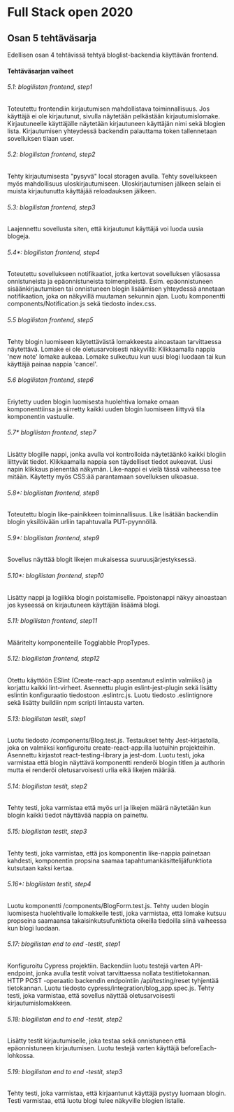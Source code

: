 # Full Stack open 2020
## Osan 5 tehtäväsarja

Edellisen osan 4 tehtävissä tehtyä bloglist-backendia käyttävän frontend.

#### Tehtäväsarjan vaiheet

###### 5.1: blogilistan frontend, step1
Toteutettu frontendiin kirjautumisen mahdollistava toiminnallisuus.
Jos käyttäjä ei ole kirjautunut, sivulla näytetään pelkästään kirjautumislomake.
Kirjautuneelle käyttäjälle näytetään kirjautuneen käyttäjän nimi sekä blogien lista.
Kirjautumisen yhteydessä backendin palauttama token tallennetaan sovelluksen tilaan user.

###### 5.2: blogilistan frontend, step2
Tehty kirjautumisesta "pysyvä" local storagen avulla. 
Tehty sovellukseen myös mahdollisuus uloskirjautumiseen.
Uloskirjautumisen jälkeen selain ei muista kirjautunutta käyttäjää reloadauksen jälkeen.

###### 5.3: blogilistan frontend, step3
Laajennettu sovellusta siten, että kirjautunut käyttäjä voi luoda uusia blogeja.

###### 5.4*: blogilistan frontend, step4
Toteutettu sovellukseen notifikaatiot, jotka kertovat sovelluksen yläosassa onnistuneista ja epäonnistuneista toimenpiteistä. 
Esim. epäonnistuneen sisäänkirjautumisen tai onnistuneen blogin lisäämisen yhteydessä annetaan notifikaation, joka on näkyvillä muutaman sekunnin ajan.
Luotu komponentti components/Notification.js sekä tiedosto index.css.

###### 5.5 blogilistan frontend, step5
Tehty blogin luomiseen käytettävästä lomakkeesta ainoastaan tarvittaessa näytettävä.
Lomake ei ole oletusarvoisesti näkyvillä: Klikkaamalla nappia 'new note' lomake aukeaa.
Lomake sulkeutuu kun uusi blogi luodaan tai kun käyttäjä painaa nappia 'cancel'.

###### 5.6 blogilistan frontend, step6
Eriytetty uuden blogin luomisesta huolehtiva lomake omaan komponenttiinsa ja siirretty kaikki uuden blogin luomiseen liittyvä tila komponentin vastuulle.

###### 5.7* blogilistan frontend, step7
Lisätty blogille nappi, jonka avulla voi kontrolloida näytetäänkö kaikki blogiin liittyvät tiedot.
Klikkaamalla nappia sen täydelliset tiedot aukeavat. Uusi napin klikkaus pienentää näkymän.
Like-nappi ei vielä tässä vaiheessa tee mitään.
Käytetty myös CSS:ää parantamaan sovelluksen ulkoasua.

###### 5.8*: blogilistan frontend, step8
Toteutettu blogin like-painikkeen toiminnallisuus.
Like lisätään backendiin blogin yksilöivään urliin tapahtuvalla PUT-pyynnöllä.

###### 5.9*: blogilistan frontend, step9
Sovellus näyttää blogit likejen mukaisessa suuruusjärjestyksessä.

###### 5.10*: blogilistan frontend, step10
Lisätty nappi ja logiikka blogin poistamiselle.
Ppoistonappi näkyy ainoastaan jos kyseessä on kirjautuneen käyttäjän lisäämä blogi.

###### 5.11: blogilistan frontend, step11
Määritelty komponenteille Togglabble PropTypes.

###### 5.12: blogilistan frontend, step12
Otettu käyttöön ESlint (Create-react-app asentanut eslintin valmiiksi) ja korjattu kaikki lint-virheet.
Asennettu plugin eslint-jest-plugin sekä lisätty eslintin konfiguraatio tiedostoon .eslintrc.js.
Luotu tiedosto .eslintignore sekä lisätty buildiin npm scripti lintausta varten.

###### 5.13: blogilistan testit, step1
Luotu tiedosto /components/Blog.test.js.
Testaukset tehty Jest-kirjastolla, joka on valmiiksi konfiguroitu create-react-app:illa luotuihin projekteihin.
Asennettu kirjastot react-testing-library ja jest-dom.
Luotu testi, joka varmistaa että blogin näyttävä komponentti renderöi blogin titlen ja authorin mutta ei renderöi oletusarvoisesti urlia eikä likejen määrää.

###### 5.14: blogilistan testit, step2
Tehty testi, joka varmistaa että myös url ja likejen määrä näytetään kun blogin kaikki tiedot näyttävää nappia on painettu.

###### 5.15: blogilistan testit, step3
Tehty testi, joka varmistaa, että jos komponentin like-nappia painetaan kahdesti, komponentin propsina saamaa tapahtumankäsittelijäfunktiota kutsutaan kaksi kertaa.

###### 5.16*: blogilistan testit, step4
Luotu komponentti /components/BlogForm.test.js.
Tehty uuden blogin luomisesta huolehtivalle lomakkelle testi, joka varmistaa, että lomake kutsuu propseina saamaansa takaisinkutsufunktiota oikeilla tiedoilla siinä vaiheessa kun blogi luodaan.

###### 5.17: blogilistan end to end -testit, step1
Konfiguroitu Cypress projektiin.
Backendiin luotu testejä varten API-endpoint, jonka avulla testit voivat tarvittaessa nollata testitietokannan.
HTTP POST -operaatio backendin endpointiin /api/testing/reset tyhjentää tietokannan.
Luotu tiedosto cypress/integration/blog_app.spec.js.
Tehty testi, joka varmistaa, että sovellus näyttää oletusarvoisesti kirjautumislomakkeen.

###### 5.18: blogilistan end to end -testit, step2
Lisätty testit kirjautumiselle, joka testaa sekä onnistuneen että epäonnistuneen kirjautumisen. 
Luotu testejä varten käyttäjä beforeEach-lohkossa.

###### 5.19: blogilistan end to end -testit, step3
Tehty testi, joka varmistaa, että kirjaantunut käyttäjä pystyy luomaan blogin.
Testi varmistaa, että luotu blogi tulee näkyville blogien listalle.
